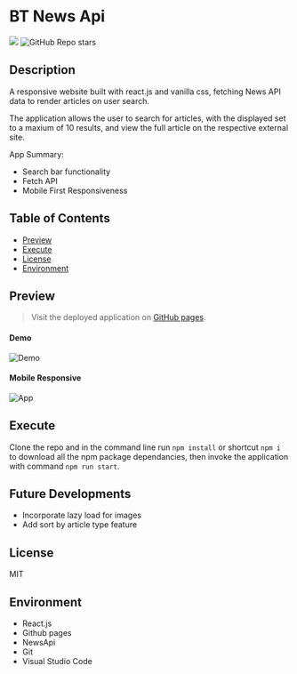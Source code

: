 # BT News Api

![](https://img.shields.io/badge/license-MIT-Green) ![GitHub Repo stars](https://img.shields.io/github/stars/rubybassi?style=social)

## Description
A responsive website built with react.js and vanilla css, fetching News API data to render articles on user search.

The application allows the user to search for articles, with the displayed set to a maxium of 10 results, and view the full article on the respective external site.

App Summary:
* Search bar functionality
* Fetch API 
* Mobile First Responsiveness

## Table of Contents
- [Preview](#Preview)
- [Execute](#Execute)
- [License](#License)
- [Environment](#Environment)

## Preview

> Visit the deployed application on [GitHub pages]().

#### Demo
![Demo]()

#### Mobile Responsive
![App](src/assets/appmockup.png)

## Execute
Clone the repo and in the command line run `npm install` or shortcut `npm i` to download all the npm package dependancies, then invoke the application with command `npm run start`.

## Future Developments
* Incorporate lazy load for images
* Add sort by article type feature

## License
MIT

## Environment
* React.js
* Github pages
* NewsApi
* Git
* Visual Studio Code